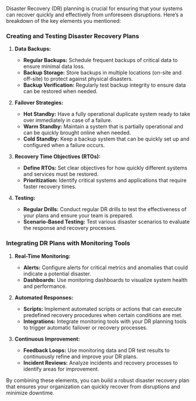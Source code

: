 Disaster Recovery (DR) planning is crucial for ensuring that your systems can recover quickly and effectively from unforeseen disruptions. Here’s a breakdown of the key elements you mentioned:

### Creating and Testing Disaster Recovery Plans

1. **Data Backups:**
   - **Regular Backups:** Schedule frequent backups of critical data to ensure minimal data loss.
   - **Backup Storage:** Store backups in multiple locations (on-site and off-site) to protect against physical disasters.
   - **Backup Verification:** Regularly test backup integrity to ensure data can be restored when needed.

2. **Failover Strategies:**
   - **Hot Standby:** Have a fully operational duplicate system ready to take over immediately in case of a failure.
   - **Warm Standby:** Maintain a system that is partially operational and can be quickly brought online when needed.
   - **Cold Standby:** Keep a backup system that can be quickly set up and configured when a failure occurs.

3. **Recovery Time Objectives (RTOs):**
   - **Define RTOs:** Set clear objectives for how quickly different systems and services must be restored.
   - **Prioritization:** Identify critical systems and applications that require faster recovery times.

4. **Testing:**
   - **Regular Drills:** Conduct regular DR drills to test the effectiveness of your plans and ensure your team is prepared.
   - **Scenario-Based Testing:** Test various disaster scenarios to evaluate the response and recovery processes.

### Integrating DR Plans with Monitoring Tools

1. **Real-Time Monitoring:**
   - **Alerts:** Configure alerts for critical metrics and anomalies that could indicate a potential disaster.
   - **Dashboards:** Use monitoring dashboards to visualize system health and performance.

2. **Automated Responses:**
   - **Scripts:** Implement automated scripts or actions that can execute predefined recovery procedures when certain conditions are met.
   - **Integrations:** Integrate monitoring tools with your DR planning tools to trigger automatic failover or recovery processes.

3. **Continuous Improvement:**
   - **Feedback Loops:** Use monitoring data and DR test results to continuously refine and improve your DR plans.
   - **Incident Reviews:** Analyze incidents and recovery processes to identify areas for improvement.

By combining these elements, you can build a robust disaster recovery plan that ensures your organization can quickly recover from disruptions and minimize downtime.